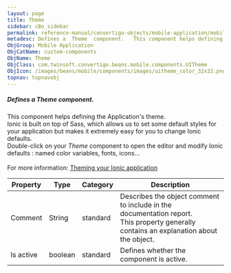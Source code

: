 ```yaml
---
layout: page
title: Theme
sidebar: c8o_sidebar
permalink: reference-manual/convertigo-objects/mobile-application/mobile-components/custom-components/theme/
metadesc: Defines a  Theme  component.   This component helps defining the Application's theme. Ionic is built on top of Sass, which allows us to set some defau
ObjGroup: Mobile Application
ObjCatName: custom-components
ObjName: Theme
ObjClass: com.twinsoft.convertigo.beans.mobile.components.UITheme
ObjIcon: /images/beans/mobile/components/images/uitheme_color_32x32.png
topnav: topnavobj
---
```

##### Defines a <i>Theme</i> component. 

This component helps defining the Application's theme.<br/>Ionic is built on top of Sass, which allows us to set some default styles for your application but makes it extremely easy for you to change Ionic defaults.<br/> Double-click on your <i>Theme</i> component to open the editor and modify Ionic defaults : named color variables, fonts, icons...<br/><br/> For more information: <a href='https://ionicframework.com/docs/v3/theming/theming-your-app/' target='_blank'>Theming your Ionic application</a>

Property | Type | Category | Description
--- | --- | --- | ---
Comment | String | standard | Describes the object comment to include in the documentation report.<br/>This property generally contains an explanation about the object.
Is active | boolean | standard | Defines whether the component is active.<br/>
